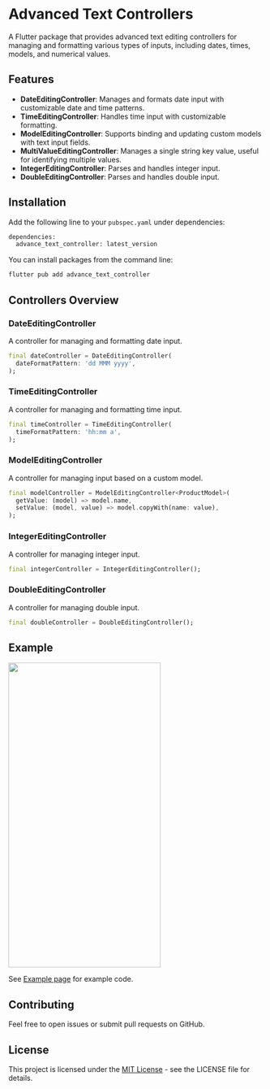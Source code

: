 # Advanced Text Controllers

A Flutter package that provides advanced text editing controllers for managing and formatting various types of inputs, including dates, times, models, and numerical values.

## Features

- **DateEditingController**: Manages and formats date input with customizable date and time patterns.
- **TimeEditingController**: Handles time input with customizable formatting.
- **ModelEditingController**: Supports binding and updating custom models with text input fields.
- **MultiValueEditingController**: Manages a single string key value, useful for identifying multiple values.
- **IntegerEditingController**: Parses and handles integer input.
- **DoubleEditingController**: Parses and handles double input.

## Installation

Add the following line to your `pubspec.yaml` under dependencies:

```bash
dependencies:
  advance_text_controller: latest_version
```

You can install packages from the command line:

```bash
flutter pub add advance_text_controller
```

## Controllers Overview

### DateEditingController

A controller for managing and formatting date input.

```dart
final dateController = DateEditingController(
  dateFormatPattern: 'dd MMM yyyy',
);
```

### TimeEditingController

A controller for managing and formatting time input.

```dart
final timeController = TimeEditingController(
  timeFormatPattern: 'hh:mm a',
);
```

### ModelEditingController

A controller for managing input based on a custom model.

```dart
final modelController = ModelEditingController<ProductModel>(
  getValue: (model) => model.name,
  setValue: (model, value) => model.copyWith(name: value),
);
```

### IntegerEditingController

A controller for managing integer input.

```dart
final integerController = IntegerEditingController();
```

### DoubleEditingController

A controller for managing double input.

```dart
final doubleController = DoubleEditingController();
```

## Example

<img src="example/demo.gif" width="300" height="600" />

See [Example page](https://github.com/Prashant4900/advance_text_controller/blob/main/example/lib/main.dart) for example code.

## Contributing

Feel free to open issues or submit pull requests on GitHub.

## License

This project is licensed under the [MIT License](https://github.com/Prashant4900/advance_text_controller/blob/main/LICENSE) - see the LICENSE file for details.
